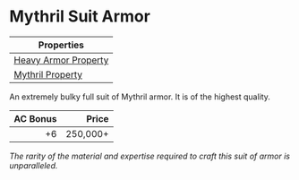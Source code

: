 # Mythril Suit Armor

| Properties                                                                   |
| ---------------------------------------------------------------------------- |
| [Heavy Armor Property](../../Armor%20Properties/Heavy%20Armor%20Property.md) |
| [Mythril Property](../../Material%20Properties/Mythril%20Property.md)        |

An extremely bulky full suit of Mythril armor. It is of the highest quality.

| AC Bonus |    Price |
| -------: | -------: |
|       +6 | 250,000+ |

*The rarity of the material and expertise required to craft this suit of armor is unparalleled.*
